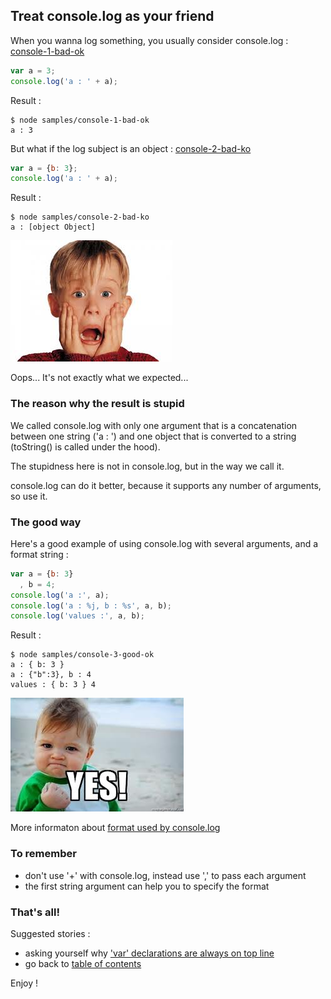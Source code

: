 ## Treat console.log as your friend

When you wanna log something, you usually consider console.log : [console-1-bad-ok](https://github.com/openhoat/node-design/blob/master/samples/console-1-bad-ok.js)

```javascript
var a = 3;
console.log('a : ' + a);
```

Result :

```
$ node samples/console-1-bad-ok
a : 3
```

But what if the log subject is an object : [console-2-bad-ko](https://github.com/openhoat/node-design/blob/master/samples/console-2-bad-ko.js)

```javascript
var a = {b: 3};
console.log('a : ' + a);
```

Result :

```
$ node samples/console-2-bad-ko
a : [object Object]
```

![Oh no!](https://raw.githubusercontent.com/openhoat/node-design/master/assets/oh-no.jpg)

Oops... It's not exactly what we expected...

### The reason why the result is stupid

We called console.log with only one argument that is a concatenation between one string ('a : ') and one object that is converted to a string (toString() is called under the hood).

The stupidness here is not in console.log, but in the way we call it.

console.log can do it better, because it supports any number of arguments, so use it.

### The good way

Here's a good example of using console.log with several arguments, and a format string :

```javascript
var a = {b: 3}
  , b = 4;
console.log('a :', a);
console.log('a : %j, b : %s', a, b);
console.log('values :', a, b);
```

Result :

```
$ node samples/console-3-good-ok
a : { b: 3 }
a : {"b":3}, b : 4
values : { b: 3 } 4
```

![Oh yeah!](https://raw.githubusercontent.com/openhoat/node-design/master/assets/yes-baby.jpg)

More informaton about [format used by console.log](http://nodejs.org/api/util.html#util_util_format_format)

### To remember

- don't use '+' with console.log, instead use ',' to pass each argument
- the first string argument can help you to specify the format

### That's all!

Suggested stories :

- asking yourself why ['var' declarations are always on top line](var.md)
- go back to [table of contents](../README.md#use-cases)

Enjoy !